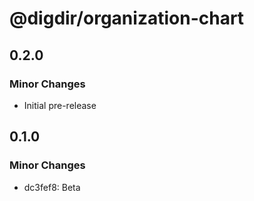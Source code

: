 # @digdir/organization-chart

## 0.2.0

### Minor Changes

- Initial pre-release

## 0.1.0

### Minor Changes

- dc3fef8: Beta
